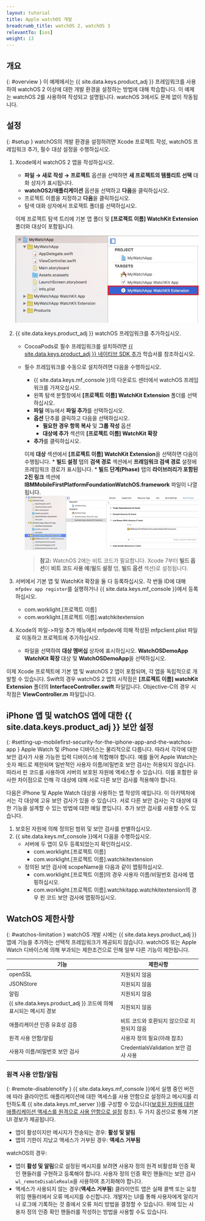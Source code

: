 ```yaml
---
layout: tutorial
title: Apple watchOS 개발
breadcrumb_title: watchOS 2, watchOS 3
relevantTo: [ios]
weight: 13
---
```

<!-- NLS_CHARSET=UTF-8 -->
## 개요
{: #overview }
이 예제에서는 {{ site.data.keys.product_adj }} 프레임워크를 사용하여 watchOS 2 이상에 대한 개발 환경을 설정하는 방법에 대해 학습합니다. 이 예제는 watchOS 2를 사용하여 작성되고 설명됩니다. watchOS 3에서도 문제 없이 작동됩니다.

## 설정
{: #setup }
watchOS의 개발 환경을 설정하려면 Xcode 프로젝트 작성, watchOS 프레임워크 추가, 필수 대상 설정을 수행하십시오.

1. Xcode에서 watchOS 2 앱을 작성하십시오.
    * **파일 → 새로 작성 → 프로젝트** 옵션을 선택하면 **새 프로젝트의 템플리트 선택** 대화 상자가 표시됩니다.
    * **watchOS2/애플리케이션** 옵션을 선택하고 **다음**을 클릭하십시오.
    * 프로젝트 이름을 지정하고 **다음**을 클릭하십시오.
    * 탐색 대화 상자에서 프로젝트 폴더를 선택하십시오.

    이제 프로젝트 탐색 트리에 기본 앱 폴더 및 **[프로젝트 이름] WatchKit Extension** 폴더와 대상이 포함됩니다.

    ![Xcode의 WatchOS 프로젝트](WatchOSProject.jpg)

2. {{ site.data.keys.product_adj }} watchOS 프레임워크를 추가하십시오.
    * CocoaPods로 필수 프레임워크를 설치하려면 [{{ site.data.keys.product_adj }} 네이티브 SDK 추가](../../application-development/sdk/ios/#adding-support-for-apple-watchos) 학습서를 참조하십시오.
    * 필수 프레임워크를 수동으로 설치하려면 다음을 수행하십시오.
        * {{ site.data.keys.mf_console }}의 다운로드 센터에서 watchOS 프레임워크를 가져오십시오.
        * 왼쪽 탐색 분할창에서 **[프로젝트 이름] WatchKit Extension** 폴더를 선택하십시오.
        * **파일** 메뉴에서 **파일 추가**를 선택하십시오.
        * **옵션** 단추를 클릭하고 다음을 선택하십시오.
            * **필요한 경우 항목 복사** 및 **그룹 작성** 옵션
            * **대상에 추가** 섹션의 **[프로젝트 이름] WatchKit 확장**
        * **추가**를 클릭하십시오.

        이제 **대상** 섹션에서 **[프로젝트 이름] WatchKit Extension**을 선택하면 다음이 수행됩니다.
            * **빌드 설정** 탭의 **검색 경로** 섹션에서 **프레임워크 검색 경로** 설정에 프레임워크 경로가 표시됩니다.
            * **빌드 단계(Phase)** 탭의 **라이브러리가 포함된 2진 링크** 섹션에 **IBMMobileFirstPlatformFoundationWatchOS.framework** 파일이 나열됩니다.
            ![watchOS 링크된 프레임워크](watchOSlinkedframeworks.jpg)

        > **참고:** WatchOS 2에는 비트 코드가 필요합니다. Xcode 7부터 **빌드 옵션**이 **비트 코드 사용 예**(**빌드 설정** 탭, **빌드 옵션** 섹션)로 설정됩니다.

3. 서버에서 기본 앱 및 WatchKit 확장을 둘 다 등록하십시오. 각 번들 ID에 대해 `mfpdev app register`를 실행하거나 {{ site.data.keys.mf_console }}에서 등록하십시오.
    * com.worklight.[프로젝트 이름]
    * com.worklight.[프로젝트 이름].watchkitextension

4. Xcode의 파일->파일 추가 메뉴에서 mfpdev에 의해 작성된 mfpclient.plist 파일로 이동하고 프로젝트에 추가하십시오.
    * 파일을 선택하여 **대상 멤버십** 상자에 표시하십시오. **WatchOSDemoApp WatchKit 확장** 대상 및 **WatchOSDemoApp**을 선택하십시오.

이제 Xcode 프로젝트에 기본 앱 및 watchOS 2 앱이 포함되며, 각 앱을 독립적으로 개발할 수 있습니다. Swift의 경우 watchOS 2 앱의 시작점은 **[프로젝트 이름] watchKit Extension** 폴더의 **InterfaceController.swift** 파일입니다. Objective-C의 경우 시작점은 **ViewController.m** 파일입니다.

## iPhone 앱 및 watchOS 앱에 대한 {{ site.data.keys.product_adj }} 보안 설정
{: #setting-up-mobilefirst-security-for-the-iphone-app-and-the-watchos-app }
Apple Watch 및 iPhone 디바이스는 물리적으로 다릅니다. 따라서 각각에 대한 보안 검사가 사용 가능한 입력 디바이스에 적합해야 합니다. 예를 들어 Apple Watch는 숫자 패드로 제한되며 일반적인 사용자 이름/비밀번호 보안 검사는 허용되지 않습니다. 따라서 핀 코드를 사용하여 서버의 보호된 자원에 액세스할 수 있습니다. 이를 포함한 유사한 차이점으로 인해 각 대상에 대해 서로 다른 보안 검사를 적용해야 합니다.

다음은 iPhone 및 Apple Watch 대상을 사용하는 앱 작성의 예입니다. 이 아키텍처에서는 각 대상에 고유 보안 검사가 있을 수 있습니다. 서로 다른 보안 검사는 각 대상에 대한 기능을 설계할 수 있는 방법에 대한 예일 뿐입니다. 추가 보안 검사를 사용할 수도 있습니다.

1. 보호된 자원에 의해 정의된 범위 및 보안 검사를 판별하십시오.
2. {{ site.data.keys.mf_console }}에서 다음을 수행하십시오.
    * 서버에 두 앱이 모두 등록되었는지 확인하십시오.
        * com.worklight.[프로젝트 이름]
        * com.worklight.[프로젝트 이름].watchkitextension
    * 정의된 보안 검사에 scopeName을 다음과 같이 맵핑하십시오.
        * com.worklight.[프로젝트 이름]의 경우 사용자 이름/비밀번호 검사에 맵핑하십시오.
        * com.worklight.[프로젝트 이름].watchkitapp.watchkitextension의 경우 핀 코드 보안 검사에 맵핑하십시오.

## WatchOS 제한사항
{: #watchos-limitation }
watchOS 개발 시에는 {{ site.data.keys.product_adj }} 앱에 기능을 추가하는 선택적 프레임워크가 제공되지 않습니다. watchOS 또는 Apple Watch 디바이스에 의해 부과되는 제한조건으로 인해 일부 다른 기능이 제한됩니다.

| 기능 | 제한사항 |
|---------|------------|
| openSSL | 지원되지 않음 |
| JSONStore| 지원되지 않음 |
| 알림 | 지원되지 않음 |
| {{ site.data.keys.product_adj }} 코드에 의해 표시되는 메시지 경보 | 지원되지 않음 |
| 애플리케이션 인증 유효성 검증 | 비트 코드와 호환되지 않으므로 지원되지 않음 |
| 원격 사용 안함/알림	| 사용자 정의 필요(아래 참조) |
| 사용자 이름/비밀번호 보안 검사 | CredentialsValidation 보안 검사 사용 |

### 원격 사용 안함/알림
{: #remote-disablenotify }
{{ site.data.keys.mf_console }}에서 실행 중인 버전에 따라 클라이언트 애플리케이션에 대한 액세스를 사용 안함으로 설정하고 메시지를 리턴하도록 {{ site.data.keys.mf_server }}를 구성할 수 있습니다([보호된 자원에 대한 애플리케이션 액세스를 원격으로 사용 안함으로 설정](../../administering-apps/using-console/#remotely-disabling-application-access-to-protected-resources) 참조). 두 가지 옵션으로 통해 기본 UI 경보가 제공됩니다.

* 앱이 활성이지만 메시지가 전송되는 경우: **활성 및 알림**
* 앱의 기한이 지났고 액세스가 거부된 경우: **액세스 거부됨**

watchOS의 경우:

* 앱이 **활성 및 알림**으로 설정된 메시지를 보려면 사용자 정의 원격 비활성화 인증 확인 핸들러를 구현하고 등록해야 합니다. 사용자 정의 인증 확인 핸들러는 보안 검사 `wl_remoteDisableRealm`을 사용하여 초기화해야 합니다.
* 액세스가 사용되지 않는 경우(**액세스 거부됨**) 클라이언트 앱은 실패 콜백 또는 요청 위임 핸들러에서 오류 메시지를 수신합니다. 개발자는 UI를 통해 사용자에게 알리거나 로그에 기록하는 것 중에서 오류 처리 방법을 결정할 수 있습니다. 위에 있는 사용자 정의 인증 확인 핸들러를 작성하는 방법을 사용할 수도 있습니다.

